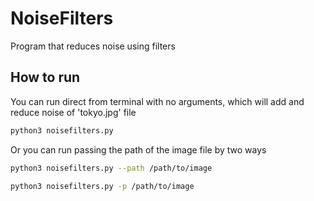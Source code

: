 # NoiseFilters

Program that reduces noise using filters

## How to run
You can run direct from terminal with no arguments, which will add
and reduce noise of 'tokyo.jpg' file
```bash
python3 noisefilters.py
```

Or you can run passing the path of the image file by two ways
```bash
python3 noisefilters.py --path /path/to/image
```

```bash
python3 noisefilters.py -p /path/to/image
```